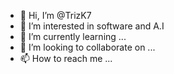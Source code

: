 - 👋 Hi, I’m @TrizK7
- 👀 I’m interested in software and A.I
- 🌱 I’m currently learning ...
- 💞️ I’m looking to collaborate on ...
- 📫 How to reach me ...

<!---
TrizK7/TrizK7 is a ✨ special ✨ repository because its `README.md` (this file) appears on your GitHub profile.
You can click the Preview link to take a look at your changes.
--->
